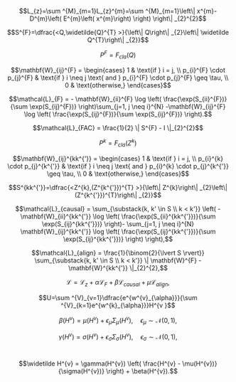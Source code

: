 $$L_{z}=\sum ^{M}_{m=1}L_{z}^{m}=\sum ^{M}_{m=1}\left\| x^{m}-D^{m}\left( E^{m}\left( x^{m}\right) \right) \right\| _{2}^{2}$$

$$S^{F}=\dfrac{<Q,\widetilde{Q}^{T} >}{\left\| Q\right\| _{2}\left\| \widetilde Q^{T}\right\| _{2}}$$

$$P^{F}=F_{cla}(Q)$$

$$\mathbf{W}_{ij}^{F} =  \begin{cases}  1 & \text{if } i = j, \\ p_{i}^{F} \cdot p_{j}^{F} & \text{if } i \neq j \text{ and } p_{i}^{F} \cdot p_{j}^{F} \geq \tau, \\ 0 & \text{otherwise,} \end{cases}$$

$$\mathcal{L}_{F} = - \mathbf{W}_{ii}^{F} \log \left( \frac{\exp(S_{ii}^{F})}{\sum \exp(S_{ij}^{F})} \right)\sum_{j=1, j \neq i}^{N} -\mathbf{W}_{ij}^{F} \log \left( \frac{\exp(S_{ij}^{F})}{\sum \exp(S_{ij}^{F})} \right).$$

$$\mathcal{L}_{FAC} = \frac{1}{2} \| S^{F} - I \|_{2}^{2}$$

$$P^{k}=F_{cla}(Z^{k})$$

$$\mathbf{W}_{ij}^{kk^{'}} =  \begin{cases}  1 & \text{if } i = j, \\ p_{i}^{k} \cdot p_{j}^{k^{'}} & \text{if } i \neq j \text{ and } p_{i}^{k} \cdot p_{j}^{k^{'}} \geq \tau, \\ 0 & \text{otherwise,} \end{cases}$$

$$S^{kk^{'}}=\dfrac{<Z^{k},(Z^{k^{'}})^{T} >}{\left\| Z^{k}\right\| _{2}\left\| (Z^{k^{'}})^{T}\right\| _{2}}$$

$$\mathcal{L}_{causal} = \sum_{\substack{k, k' \in S \\ k < k'}} \left( -\mathbf{W}_{ii}^{kk^{'}} \log \left( \frac{\exp(S_{ii}^{kk^{'}})}{\sum \exp(S_{ij}^{kk^{'}})} \right)- \sum_{j=1, j \neq i}^{N} \mathbf{W}_{ij}^{kk^{'}} \log \left( \frac{\exp(S_{ij}^{kk^{'}})}{\sum \exp(S_{ij}^{kk^{'}})} \right) \right),$$

$$\mathcal{L}_{align} = \frac{1}{\binom{2}{\lvert S \rvert}} \sum_{\substack{k, k' \in S \\ k < k'}} \| \mathbf{W}^{F} - \mathbf{W}^{kk^{'}} \|_{2}^{2},$$

$$\mathcal{L} = \mathcal{L}_{z} + \alpha \mathcal{L}_{F} + \beta \mathcal{L}_{causal} + \mu \mathcal{L}_{align},$$

$$U=\sum ^{V}_{v=1}\dfrac{e^{w^{v}_{\alpha}}}{\sum ^{V}_{k=1}e^{w^{k}_{\alpha}}}H^{v }$$

$$\beta(H^{v}) = \mu(H^{v}) + \epsilon_\mu \Sigma_\mu(H^{v}), \quad \epsilon_\mu \sim \mathcal{N}(0, 1),$$

$$\gamma(H^{v}) = \sigma(H^{v}) + \epsilon_\sigma \Sigma_\sigma(H^{v}), \quad \epsilon_\sigma \sim \mathcal{N}(0, 1),$$​

$$\widetilde H^{v} = \gamma(H^{v}) \left( \frac{H^{v} - \mu(H^{v})}{\sigma(H^{v})} \right) + \beta(H^{v}).$$